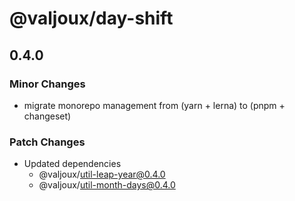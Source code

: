 # @valjoux/day-shift

## 0.4.0

### Minor Changes

- migrate monorepo management from (yarn + lerna) to (pnpm + changeset)

### Patch Changes

- Updated dependencies
  - @valjoux/util-leap-year@0.4.0
  - @valjoux/util-month-days@0.4.0
